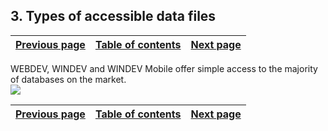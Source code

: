 
## 3. Types of accessible data files
			

| [Previous page](../Concepts_WD/1410087051.md) | [Table of contents](../Concepts_WD/1410087098.md) | [Next page](../Concepts_WD/1410087053.md) |
| --- | --- | --- |



<a name="NOTE1"></a>
<a name="NOTE1_1"></a>
WEBDEV, WINDEV and WINDEV Mobile offer simple access to the majority of databases on the market. 
<br>![](https://doc.pcsoft.fr/en-US/images/image.awp?langid=3&name=Acces%20universel%20aux%20donnees%20-%2026.gif&type=thumb)


| [Previous page](../Concepts_WD/1410087051.md) | [Table of contents](../Concepts_WD/1410087098.md) | [Next page](../Concepts_WD/1410087053.md) |
| --- | --- | --- |




